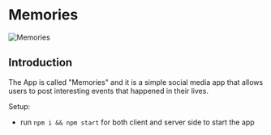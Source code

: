 # Memories

![Memories](https://i.ibb.co/7CmVbCW/image.png)

## Introduction

The App is called "Memories" and it is a simple social media app that allows users to post interesting events that happened in their lives.



Setup:

- run `npm i && npm start` for both client and server side to start the app


